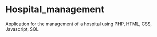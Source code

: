 # Hospital_management
Application for the management of a hospital using PHP, HTML, CSS, Javascript, SQL

